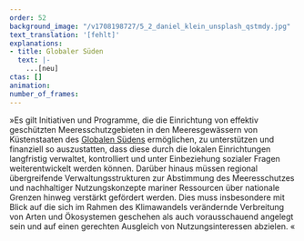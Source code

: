 ```yaml
---
order: 52
background_image: "/v1708198727/5_2_daniel_klein_unsplash_qstmdy.jpg"
text_translation: '[fehlt]'
explanations:
- title: Globaler Süden
  text: |-
    ...[neu]
ctas: []
animation:
number_of_frames:
---
```

»Es gilt Initiativen und Programme, die die Einrichtung von effektiv geschützten Meeresschutzgebieten in den Meeresgewässern von Küstenstaaten des [Globalen Südens](# "Globaler Süden") ermöglichen, zu unterstützen und finanziell so auszustatten, dass diese durch die lokalen Einrichtungen langfristig verwaltet, kontrolliert und unter Einbeziehung sozialer Fragen weiterentwickelt werden können. Darüber hinaus müssen regional übergreifende Verwaltungsstrukturen zur Abstimmung des Meeresschutzes und nachhaltiger Nutzungskonzepte mariner Ressourcen über nationale Grenzen hinweg verstärkt gefördert werden. Dies muss insbesondere mit Blick auf die sich im Rahmen des Klimawandels verändernde Verbreitung von Arten und Ökosystemen geschehen als auch vorausschauend angelegt sein und auf einen gerechten Ausgleich von Nutzungsinteressen abzielen. «